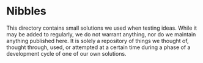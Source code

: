 # Nibbles
This directory contains small solutions we used when testing ideas. While it may be added to regularly, we do not warrant anything, nor do we maintain anything published here. It is solely a repository of things we thought of, thought through, used, or attempted at a certain time during a phase of a development cycle of one of our own solutions.

